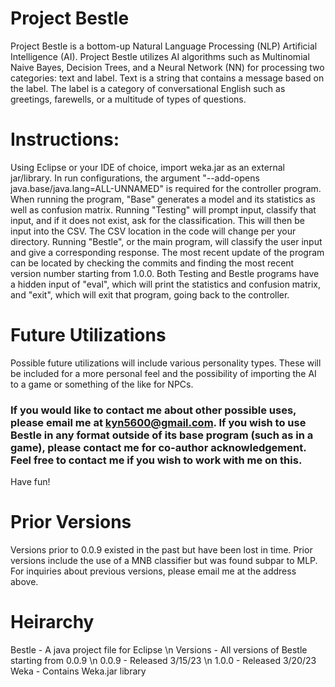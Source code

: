 # Project Bestle
Project Bestle is a bottom-up Natural Language Processing (NLP) Artificial Intelligence (AI). Project Bestle utilizes AI algorithms such as Multinomial Naive Bayes, Decision Trees, and a Neural Network (NN) for processing two categories: text and label. Text is a string that contains a message based on the label. The label is a category of conversational English such as greetings, farewells, or a multitude of types of questions. 
# Instructions:
Using Eclipse or your IDE of choice, import weka.jar as an external jar/library. In run configurations, the argument "--add-opens java.base/java.lang=ALL-UNNAMED" is required for the controller program. When running the program, "Base" generates a model and its statistics as well as confusion matrix. Running "Testing" will prompt input, classify that input, and if it does not exist, ask for the classification. This will then be input into the CSV. The CSV location in the code will change per your directory. Running "Bestle", or the main program, will classify the user input and give a corresponding response. The most recent update of the program can be located by checking the commits and finding the most recent version number starting from 1.0.0. 
Both Testing and Bestle programs have a hidden input of "eval", which will print the statistics and confusion matrix, and "exit", which will exit that program, going back to the controller.
# Future Utilizations
Possible future utilizations will include various personality types. These will be included for a more personal feel and the possibility of importing the AI to a game or something of the like for NPCs. 
### If you would like to contact me about other possible uses, please email me at kyn5600@gmail.com. If you wish to use Bestle in any format outside of its base program (such as in a game), please contact me for co-author acknowledgement. Feel free to contact me if you wish to work with me on this. 
Have fun!

# Prior Versions
Versions prior to 0.0.9 existed in the past but have been lost in time. Prior versions include the use of a MNB classifier but was found subpar to MLP. For inquiries about previous versions, please email me at the address above.

# Heirarchy
Bestle - A java project file for Eclipse \n
Versions - All versions of Bestle starting from 0.0.9 \n
    0.0.9 - Released 3/15/23 \n 
    1.0.0 - Released 3/20/23
Weka - Contains Weka.jar library